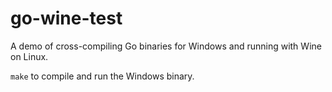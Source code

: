 # go-wine-test

A demo of cross-compiling Go binaries for Windows and running with Wine on Linux.

`make` to compile and run the Windows binary.
